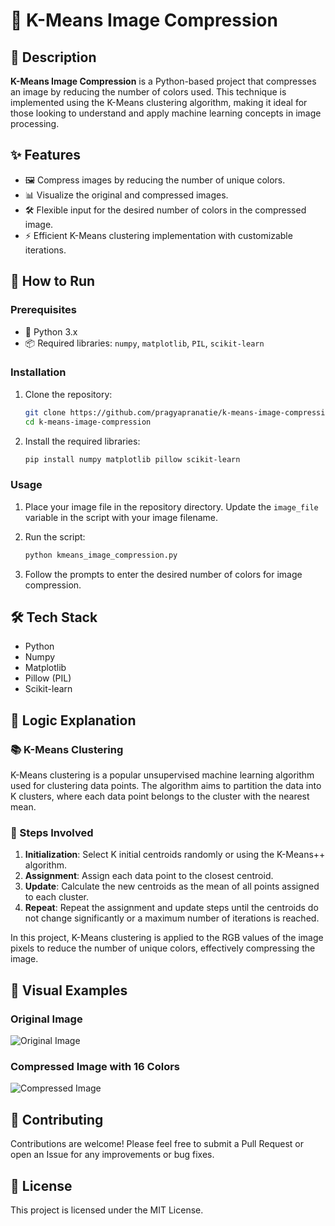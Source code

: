 # 🎨 K-Means Image Compression

## 📄 Description
**K-Means Image Compression** is a Python-based project that compresses an image by reducing the number of colors used. This technique is implemented using the K-Means clustering algorithm, making it ideal for those looking to understand and apply machine learning concepts in image processing.

## ✨ Features
- 🖼️ Compress images by reducing the number of unique colors.
- 📊 Visualize the original and compressed images.
- 🛠️ Flexible input for the desired number of colors in the compressed image.
- ⚡ Efficient K-Means clustering implementation with customizable iterations.

## 🚀 How to Run

### Prerequisites
- 🐍 Python 3.x
- 📦 Required libraries: `numpy`, `matplotlib`, `PIL`, `scikit-learn`

### Installation

1. Clone the repository:

   ```bash
   git clone https://github.com/pragyapranatie/k-means-image-compression.git
   cd k-means-image-compression
   ```

2. Install the required libraries:

   ```bash
   pip install numpy matplotlib pillow scikit-learn
   ```

### Usage

1. Place your image file in the repository directory. Update the `image_file` variable in the script with your image filename.

2. Run the script:

   ```bash
   python kmeans_image_compression.py
   ```

3. Follow the prompts to enter the desired number of colors for image compression.

## 🛠️ Tech Stack
- Python
- Numpy
- Matplotlib
- Pillow (PIL)
- Scikit-learn

## 🧠 Logic Explanation

### 📚 K-Means Clustering

K-Means clustering is a popular unsupervised machine learning algorithm used for clustering data points. The algorithm aims to partition the data into K clusters, where each data point belongs to the cluster with the nearest mean.

### 🔄 Steps Involved

1. **Initialization**: Select K initial centroids randomly or using the K-Means++ algorithm.
2. **Assignment**: Assign each data point to the closest centroid.
3. **Update**: Calculate the new centroids as the mean of all points assigned to each cluster.
4. **Repeat**: Repeat the assignment and update steps until the centroids do not change significantly or a maximum number of iterations is reached.

In this project, K-Means clustering is applied to the RGB values of the image pixels to reduce the number of unique colors, effectively compressing the image.

## 🌟 Visual Examples

### Original Image
![Original Image](images/original_image.png)

### Compressed Image with 16 Colors
![Compressed Image](images/compressed_image.png)

## 🤝 Contributing
Contributions are welcome! Please feel free to submit a Pull Request or open an Issue for any improvements or bug fixes.

## 📜 License
This project is licensed under the MIT License.
```
